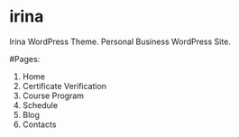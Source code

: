 # irina
Irina WordPress Theme.
Personal Business WordPress Site.

#Pages:
1. Home
2. Certificate Verification
3. Course Program
4. Schedule
5. Blog
6. Contacts
